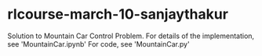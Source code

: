 # rlcourse-march-10-sanjaythakur

Solution to Mountain Car Control Problem.
For details of the implementation, see 'MountainCar.ipynb'
For code, see 'MountainCar.py'
